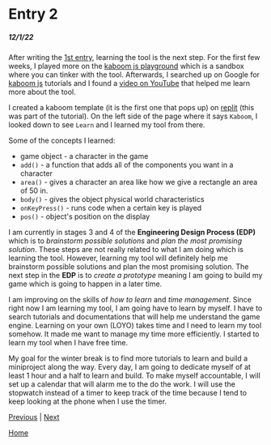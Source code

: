 # Entry 2
##### 12/1/22

After writing the [1st entry](entry01.md), learning the tool is the next step.
For the first few weeks, I played more on the [kaboom js playground](https://kaboomjs.com/play?demo=add) which is a sandbox where you can tinker with the tool. Afterwards, I searched up on Google for [kaboom js](https://kaboomjs.com/) tutorials and I found a [video on YouTube](https://www.youtube.com/watch?v=4OaHB0JbJDI) that helped me learn more about the tool.

I created a kaboom template (it is the first one that pops up) on [replit](https://replit.com/~) (this was part of the tutorial). On the left side of the page where it says `Kaboom`, I looked down to see `Learn` and I learned my tool from there.

Some of the concepts I learned:
* game object - a character in the game
* `add()` - a function that adds all of the components you want in a character
* `area()` - gives a character an area like how we give a rectangle an area of 50 in.
* `body()` - gives the object physical world characteristics
* `onKeyPress()` - runs code when a certain key is played
* `pos()` - object's position on the display


I am currently in stages 3 and 4 of the **Engineering Design Process (EDP)** which is to *brainstorm possible solutions* and *plan the most promising solution*. These steps are not really related to what I am doing which is learning the tool. However, learning my tool will definitely help me brainstorm possible solutions and plan the most promising solution. The next step in the **EDP** is to *create a prototype* meaning I am going to build my game which is going to happen in a later time.

I am improving on the skills of *how to learn* and *time management*. Since right now I am learning my tool, I am going have to learn by myself. I have to search tutorials and documentations that will help me understand the game engine. Learning on your own (LOYO) takes time and I need to learn my tool somehow. It made me want to manage my time more efficiently. I started to learn my tool when I have free time.

My goal for the winter break is to find more tutorials to learn and build a miniproject along the way. Every day, I am going to dedicate myself of at least 1 hour and a half to learn and build. To make myself accountable, I will set up a calendar that will alarm me to the do the work. I will use the stopwatch instead of a timer to keep track of the time because I tend to keep looking at the phone when I use the timer.

[Previous](entry01.md) | [Next](entry03.md)

[Home](../README.md)